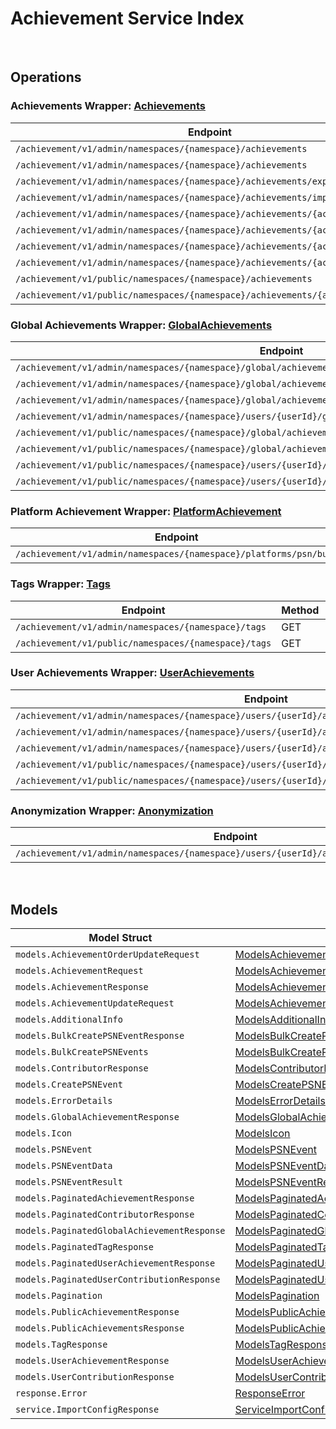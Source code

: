 [//]: # (Code generated. DO NOT EDIT.)

# Achievement Service Index

&nbsp;

## Operations

### Achievements Wrapper:  [Achievements](../../achievement-sdk/pkg/wrapper_achievements.go)
| Endpoint | Method | ID | Class | Wrapper | Example |
|---|---|---|---|---|---|
| `/achievement/v1/admin/namespaces/{namespace}/achievements` | GET | AdminListAchievementsShort | [AdminListAchievementsShort](../../achievement-sdk/pkg/achievementclient/achievements/achievements_client.go) | [AdminListAchievementsShort](../../achievement-sdk/pkg/wrapper_achievements.go) | [AdminListAchievementsShort](../../samples/cli/cmd/achievement/achievements/adminListAchievements.go) |
| `/achievement/v1/admin/namespaces/{namespace}/achievements` | POST | AdminCreateNewAchievementShort | [AdminCreateNewAchievementShort](../../achievement-sdk/pkg/achievementclient/achievements/achievements_client.go) | [AdminCreateNewAchievementShort](../../achievement-sdk/pkg/wrapper_achievements.go) | [AdminCreateNewAchievementShort](../../samples/cli/cmd/achievement/achievements/adminCreateNewAchievement.go) |
| `/achievement/v1/admin/namespaces/{namespace}/achievements/export` | GET | ExportAchievementsShort | [ExportAchievementsShort](../../achievement-sdk/pkg/achievementclient/achievements/achievements_client.go) | [ExportAchievementsShort](../../achievement-sdk/pkg/wrapper_achievements.go) | [ExportAchievementsShort](../../samples/cli/cmd/achievement/achievements/exportAchievements.go) |
| `/achievement/v1/admin/namespaces/{namespace}/achievements/import` | POST | ImportAchievementsShort | [ImportAchievementsShort](../../achievement-sdk/pkg/achievementclient/achievements/achievements_client.go) | [ImportAchievementsShort](../../achievement-sdk/pkg/wrapper_achievements.go) | [ImportAchievementsShort](../../samples/cli/cmd/achievement/achievements/importAchievements.go) |
| `/achievement/v1/admin/namespaces/{namespace}/achievements/{achievementCode}` | GET | AdminGetAchievementShort | [AdminGetAchievementShort](../../achievement-sdk/pkg/achievementclient/achievements/achievements_client.go) | [AdminGetAchievementShort](../../achievement-sdk/pkg/wrapper_achievements.go) | [AdminGetAchievementShort](../../samples/cli/cmd/achievement/achievements/adminGetAchievement.go) |
| `/achievement/v1/admin/namespaces/{namespace}/achievements/{achievementCode}` | PUT | AdminUpdateAchievementShort | [AdminUpdateAchievementShort](../../achievement-sdk/pkg/achievementclient/achievements/achievements_client.go) | [AdminUpdateAchievementShort](../../achievement-sdk/pkg/wrapper_achievements.go) | [AdminUpdateAchievementShort](../../samples/cli/cmd/achievement/achievements/adminUpdateAchievement.go) |
| `/achievement/v1/admin/namespaces/{namespace}/achievements/{achievementCode}` | DELETE | AdminDeleteAchievementShort | [AdminDeleteAchievementShort](../../achievement-sdk/pkg/achievementclient/achievements/achievements_client.go) | [AdminDeleteAchievementShort](../../achievement-sdk/pkg/wrapper_achievements.go) | [AdminDeleteAchievementShort](../../samples/cli/cmd/achievement/achievements/adminDeleteAchievement.go) |
| `/achievement/v1/admin/namespaces/{namespace}/achievements/{achievementCode}` | PATCH | AdminUpdateAchievementListOrderShort | [AdminUpdateAchievementListOrderShort](../../achievement-sdk/pkg/achievementclient/achievements/achievements_client.go) | [AdminUpdateAchievementListOrderShort](../../achievement-sdk/pkg/wrapper_achievements.go) | [AdminUpdateAchievementListOrderShort](../../samples/cli/cmd/achievement/achievements/adminUpdateAchievementListOrder.go) |
| `/achievement/v1/public/namespaces/{namespace}/achievements` | GET | PublicListAchievementsShort | [PublicListAchievementsShort](../../achievement-sdk/pkg/achievementclient/achievements/achievements_client.go) | [PublicListAchievementsShort](../../achievement-sdk/pkg/wrapper_achievements.go) | [PublicListAchievementsShort](../../samples/cli/cmd/achievement/achievements/publicListAchievements.go) |
| `/achievement/v1/public/namespaces/{namespace}/achievements/{achievementCode}` | GET | PublicGetAchievementShort | [PublicGetAchievementShort](../../achievement-sdk/pkg/achievementclient/achievements/achievements_client.go) | [PublicGetAchievementShort](../../achievement-sdk/pkg/wrapper_achievements.go) | [PublicGetAchievementShort](../../samples/cli/cmd/achievement/achievements/publicGetAchievement.go) |

### Global Achievements Wrapper:  [GlobalAchievements](../../achievement-sdk/pkg/wrapper_globalAchievements.go)
| Endpoint | Method | ID | Class | Wrapper | Example |
|---|---|---|---|---|---|
| `/achievement/v1/admin/namespaces/{namespace}/global/achievements` | GET | AdminListGlobalAchievementsShort | [AdminListGlobalAchievementsShort](../../achievement-sdk/pkg/achievementclient/global_achievements/global_achievements_client.go) | [AdminListGlobalAchievementsShort](../../achievement-sdk/pkg/wrapper_globalAchievements.go) | [AdminListGlobalAchievementsShort](../../samples/cli/cmd/achievement/globalAchievements/adminListGlobalAchievements.go) |
| `/achievement/v1/admin/namespaces/{namespace}/global/achievements/{achievementCode}/contributors` | GET | AdminListGlobalAchievementContributorsShort | [AdminListGlobalAchievementContributorsShort](../../achievement-sdk/pkg/achievementclient/global_achievements/global_achievements_client.go) | [AdminListGlobalAchievementContributorsShort](../../achievement-sdk/pkg/wrapper_globalAchievements.go) | [AdminListGlobalAchievementContributorsShort](../../samples/cli/cmd/achievement/globalAchievements/adminListGlobalAchievementContributors.go) |
| `/achievement/v1/admin/namespaces/{namespace}/global/achievements/{achievementCode}/reset` | DELETE | ResetGlobalAchievementShort | [ResetGlobalAchievementShort](../../achievement-sdk/pkg/achievementclient/global_achievements/global_achievements_client.go) | [ResetGlobalAchievementShort](../../achievement-sdk/pkg/wrapper_globalAchievements.go) | [ResetGlobalAchievementShort](../../samples/cli/cmd/achievement/globalAchievements/resetGlobalAchievement.go) |
| `/achievement/v1/admin/namespaces/{namespace}/users/{userId}/global/achievements` | GET | AdminListUserContributionsShort | [AdminListUserContributionsShort](../../achievement-sdk/pkg/achievementclient/global_achievements/global_achievements_client.go) | [AdminListUserContributionsShort](../../achievement-sdk/pkg/wrapper_globalAchievements.go) | [AdminListUserContributionsShort](../../samples/cli/cmd/achievement/globalAchievements/adminListUserContributions.go) |
| `/achievement/v1/public/namespaces/{namespace}/global/achievements` | GET | PublicListGlobalAchievementsShort | [PublicListGlobalAchievementsShort](../../achievement-sdk/pkg/achievementclient/global_achievements/global_achievements_client.go) | [PublicListGlobalAchievementsShort](../../achievement-sdk/pkg/wrapper_globalAchievements.go) | [PublicListGlobalAchievementsShort](../../samples/cli/cmd/achievement/globalAchievements/publicListGlobalAchievements.go) |
| `/achievement/v1/public/namespaces/{namespace}/global/achievements/{achievementCode}/contributors` | GET | ListGlobalAchievementContributorsShort | [ListGlobalAchievementContributorsShort](../../achievement-sdk/pkg/achievementclient/global_achievements/global_achievements_client.go) | [ListGlobalAchievementContributorsShort](../../achievement-sdk/pkg/wrapper_globalAchievements.go) | [ListGlobalAchievementContributorsShort](../../samples/cli/cmd/achievement/globalAchievements/listGlobalAchievementContributors.go) |
| `/achievement/v1/public/namespaces/{namespace}/users/{userId}/global/achievements` | GET | ListUserContributionsShort | [ListUserContributionsShort](../../achievement-sdk/pkg/achievementclient/global_achievements/global_achievements_client.go) | [ListUserContributionsShort](../../achievement-sdk/pkg/wrapper_globalAchievements.go) | [ListUserContributionsShort](../../samples/cli/cmd/achievement/globalAchievements/listUserContributions.go) |
| `/achievement/v1/public/namespaces/{namespace}/users/{userId}/global/achievements/{achievementCode}/claim` | POST | ClaimGlobalAchievementRewardShort | [ClaimGlobalAchievementRewardShort](../../achievement-sdk/pkg/achievementclient/global_achievements/global_achievements_client.go) | [ClaimGlobalAchievementRewardShort](../../achievement-sdk/pkg/wrapper_globalAchievements.go) | [ClaimGlobalAchievementRewardShort](../../samples/cli/cmd/achievement/globalAchievements/claimGlobalAchievementReward.go) |

### Platform Achievement Wrapper:  [PlatformAchievement](../../achievement-sdk/pkg/wrapper_platformAchievement.go)
| Endpoint | Method | ID | Class | Wrapper | Example |
|---|---|---|---|---|---|
| `/achievement/v1/admin/namespaces/{namespace}/platforms/psn/bulk` | POST | BulkCreatePSNEventShort | [BulkCreatePSNEventShort](../../achievement-sdk/pkg/achievementclient/platform_achievement/platform_achievement_client.go) | [BulkCreatePSNEventShort](../../achievement-sdk/pkg/wrapper_platformAchievement.go) | [BulkCreatePSNEventShort](../../samples/cli/cmd/achievement/platformAchievement/bulkCreatePSNEvent.go) |

### Tags Wrapper:  [Tags](../../achievement-sdk/pkg/wrapper_tags.go)
| Endpoint | Method | ID | Class | Wrapper | Example |
|---|---|---|---|---|---|
| `/achievement/v1/admin/namespaces/{namespace}/tags` | GET | AdminListTagsShort | [AdminListTagsShort](../../achievement-sdk/pkg/achievementclient/tags/tags_client.go) | [AdminListTagsShort](../../achievement-sdk/pkg/wrapper_tags.go) | [AdminListTagsShort](../../samples/cli/cmd/achievement/tags/adminListTags.go) |
| `/achievement/v1/public/namespaces/{namespace}/tags` | GET | PublicListTagsShort | [PublicListTagsShort](../../achievement-sdk/pkg/achievementclient/tags/tags_client.go) | [PublicListTagsShort](../../achievement-sdk/pkg/wrapper_tags.go) | [PublicListTagsShort](../../samples/cli/cmd/achievement/tags/publicListTags.go) |

### User Achievements Wrapper:  [UserAchievements](../../achievement-sdk/pkg/wrapper_userAchievements.go)
| Endpoint | Method | ID | Class | Wrapper | Example |
|---|---|---|---|---|---|
| `/achievement/v1/admin/namespaces/{namespace}/users/{userId}/achievements` | GET | AdminListUserAchievementsShort | [AdminListUserAchievementsShort](../../achievement-sdk/pkg/achievementclient/user_achievements/user_achievements_client.go) | [AdminListUserAchievementsShort](../../achievement-sdk/pkg/wrapper_userAchievements.go) | [AdminListUserAchievementsShort](../../samples/cli/cmd/achievement/userAchievements/adminListUserAchievements.go) |
| `/achievement/v1/admin/namespaces/{namespace}/users/{userId}/achievements/{achievementCode}/reset` | DELETE | AdminResetAchievementShort | [AdminResetAchievementShort](../../achievement-sdk/pkg/achievementclient/user_achievements/user_achievements_client.go) | [AdminResetAchievementShort](../../achievement-sdk/pkg/wrapper_userAchievements.go) | [AdminResetAchievementShort](../../samples/cli/cmd/achievement/userAchievements/adminResetAchievement.go) |
| `/achievement/v1/admin/namespaces/{namespace}/users/{userId}/achievements/{achievementCode}/unlock` | PUT | AdminUnlockAchievementShort | [AdminUnlockAchievementShort](../../achievement-sdk/pkg/achievementclient/user_achievements/user_achievements_client.go) | [AdminUnlockAchievementShort](../../achievement-sdk/pkg/wrapper_userAchievements.go) | [AdminUnlockAchievementShort](../../samples/cli/cmd/achievement/userAchievements/adminUnlockAchievement.go) |
| `/achievement/v1/public/namespaces/{namespace}/users/{userId}/achievements` | GET | PublicListUserAchievementsShort | [PublicListUserAchievementsShort](../../achievement-sdk/pkg/achievementclient/user_achievements/user_achievements_client.go) | [PublicListUserAchievementsShort](../../achievement-sdk/pkg/wrapper_userAchievements.go) | [PublicListUserAchievementsShort](../../samples/cli/cmd/achievement/userAchievements/publicListUserAchievements.go) |
| `/achievement/v1/public/namespaces/{namespace}/users/{userId}/achievements/{achievementCode}/unlock` | PUT | PublicUnlockAchievementShort | [PublicUnlockAchievementShort](../../achievement-sdk/pkg/achievementclient/user_achievements/user_achievements_client.go) | [PublicUnlockAchievementShort](../../achievement-sdk/pkg/wrapper_userAchievements.go) | [PublicUnlockAchievementShort](../../samples/cli/cmd/achievement/userAchievements/publicUnlockAchievement.go) |

### Anonymization Wrapper:  [Anonymization](../../achievement-sdk/pkg/wrapper_anonymization.go)
| Endpoint | Method | ID | Class | Wrapper | Example |
|---|---|---|---|---|---|
| `/achievement/v1/admin/namespaces/{namespace}/users/{userId}/anonymization/achievements` | DELETE | AdminAnonymizeUserAchievementShort | [AdminAnonymizeUserAchievementShort](../../achievement-sdk/pkg/achievementclient/anonymization/anonymization_client.go) | [AdminAnonymizeUserAchievementShort](../../achievement-sdk/pkg/wrapper_anonymization.go) | [AdminAnonymizeUserAchievementShort](../../samples/cli/cmd/achievement/anonymization/adminAnonymizeUserAchievement.go) |


&nbsp;  

## Models

| Model Struct | Class |
|---|---|
| `models.AchievementOrderUpdateRequest` | [ModelsAchievementOrderUpdateRequest ](../../achievement-sdk/pkg/achievementclientmodels/models_achievement_order_update_request.go) |
| `models.AchievementRequest` | [ModelsAchievementRequest ](../../achievement-sdk/pkg/achievementclientmodels/models_achievement_request.go) |
| `models.AchievementResponse` | [ModelsAchievementResponse ](../../achievement-sdk/pkg/achievementclientmodels/models_achievement_response.go) |
| `models.AchievementUpdateRequest` | [ModelsAchievementUpdateRequest ](../../achievement-sdk/pkg/achievementclientmodels/models_achievement_update_request.go) |
| `models.AdditionalInfo` | [ModelsAdditionalInfo ](../../achievement-sdk/pkg/achievementclientmodels/models_additional_info.go) |
| `models.BulkCreatePSNEventResponse` | [ModelsBulkCreatePSNEventResponse ](../../achievement-sdk/pkg/achievementclientmodels/models_bulk_create_p_s_n_event_response.go) |
| `models.BulkCreatePSNEvents` | [ModelsBulkCreatePSNEvents ](../../achievement-sdk/pkg/achievementclientmodels/models_bulk_create_p_s_n_events.go) |
| `models.ContributorResponse` | [ModelsContributorResponse ](../../achievement-sdk/pkg/achievementclientmodels/models_contributor_response.go) |
| `models.CreatePSNEvent` | [ModelsCreatePSNEvent ](../../achievement-sdk/pkg/achievementclientmodels/models_create_p_s_n_event.go) |
| `models.ErrorDetails` | [ModelsErrorDetails ](../../achievement-sdk/pkg/achievementclientmodels/models_error_details.go) |
| `models.GlobalAchievementResponse` | [ModelsGlobalAchievementResponse ](../../achievement-sdk/pkg/achievementclientmodels/models_global_achievement_response.go) |
| `models.Icon` | [ModelsIcon ](../../achievement-sdk/pkg/achievementclientmodels/models_icon.go) |
| `models.PSNEvent` | [ModelsPSNEvent ](../../achievement-sdk/pkg/achievementclientmodels/models_p_s_n_event.go) |
| `models.PSNEventData` | [ModelsPSNEventData ](../../achievement-sdk/pkg/achievementclientmodels/models_p_s_n_event_data.go) |
| `models.PSNEventResult` | [ModelsPSNEventResult ](../../achievement-sdk/pkg/achievementclientmodels/models_p_s_n_event_result.go) |
| `models.PaginatedAchievementResponse` | [ModelsPaginatedAchievementResponse ](../../achievement-sdk/pkg/achievementclientmodels/models_paginated_achievement_response.go) |
| `models.PaginatedContributorResponse` | [ModelsPaginatedContributorResponse ](../../achievement-sdk/pkg/achievementclientmodels/models_paginated_contributor_response.go) |
| `models.PaginatedGlobalAchievementResponse` | [ModelsPaginatedGlobalAchievementResponse ](../../achievement-sdk/pkg/achievementclientmodels/models_paginated_global_achievement_response.go) |
| `models.PaginatedTagResponse` | [ModelsPaginatedTagResponse ](../../achievement-sdk/pkg/achievementclientmodels/models_paginated_tag_response.go) |
| `models.PaginatedUserAchievementResponse` | [ModelsPaginatedUserAchievementResponse ](../../achievement-sdk/pkg/achievementclientmodels/models_paginated_user_achievement_response.go) |
| `models.PaginatedUserContributionResponse` | [ModelsPaginatedUserContributionResponse ](../../achievement-sdk/pkg/achievementclientmodels/models_paginated_user_contribution_response.go) |
| `models.Pagination` | [ModelsPagination ](../../achievement-sdk/pkg/achievementclientmodels/models_pagination.go) |
| `models.PublicAchievementResponse` | [ModelsPublicAchievementResponse ](../../achievement-sdk/pkg/achievementclientmodels/models_public_achievement_response.go) |
| `models.PublicAchievementsResponse` | [ModelsPublicAchievementsResponse ](../../achievement-sdk/pkg/achievementclientmodels/models_public_achievements_response.go) |
| `models.TagResponse` | [ModelsTagResponse ](../../achievement-sdk/pkg/achievementclientmodels/models_tag_response.go) |
| `models.UserAchievementResponse` | [ModelsUserAchievementResponse ](../../achievement-sdk/pkg/achievementclientmodels/models_user_achievement_response.go) |
| `models.UserContributionResponse` | [ModelsUserContributionResponse ](../../achievement-sdk/pkg/achievementclientmodels/models_user_contribution_response.go) |
| `response.Error` | [ResponseError ](../../achievement-sdk/pkg/achievementclientmodels/response_error.go) |
| `service.ImportConfigResponse` | [ServiceImportConfigResponse ](../../achievement-sdk/pkg/achievementclientmodels/service_import_config_response.go) |
